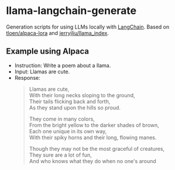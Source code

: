 # llama-langchain-generate

Generation scripts for using LLMs locally with [LangChain](https://python.langchain.com/en/latest/). Based on [tloen/alpaca-lora](https://github.com/tloen/alpaca-lora) and [jerryjliu/llama_index](https://github.com/jerryjliu/llama_index).

## Example using Alpaca

- Instruction: Write a poem about a llama.
- Input: Llamas are cute.
- Response:
    > Llamas are cute,  
    > With their long necks sloping to the ground,  
    > Their tails flicking back and forth,  
    > As they stand upon the hills so proud.  
    >
    > They come in many colors,  
    > From the bright yellow to the darker shades of brown,  
    > Each one unique in its own way,  
    > With their spiky horns and their long, flowing manes.  
    >
    > Though they may not be the most graceful of creatures,  
    > They sure are a lot of fun,  
    > And who knows what they do when no one's around
